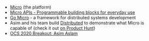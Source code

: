 - [Micro](https://m3o.com/) (the platform)
- [Micro APIs - Programmable building blocks for everyday use](https://blog.m3o.com/2021/06/24/micro-apis-for-everyday-use.html)
- [Go Micro](https://github.com/asim/go-micro) - a framework for distributed systems development
- Asim and his team build [Distributed](https://joindistributed.com) to demonstrate what Micro is capable of (check it out [on Product Hunt](https://www.producthunt.com/posts/distributed-2))
- [OCS 2020 Breakout: Asim Aslam](https://www.coss.community/coss/ocs-2020-breakout-asim-aslam-3p9d)